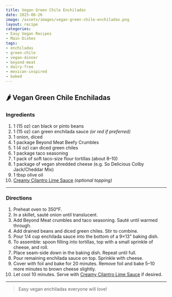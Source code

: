 ```yaml
---
title: Vegan Green Chile Enchiladas
date: 2025-06-26
image: /assets/images/vegan-green-chile-enchiladas.png
layout: recipe
categories:
- Easy Vegan Recipes
- Main Dishes
tags:
- enchiladas
- green-chile
- vegan-dinner
- beyond-meat
- dairy-free
- mexican-inspired
- baked
---
```


## 🌶️ Vegan Green Chile Enchiladas


### Ingredients

1. 1 (15 oz) can black or pinto beans  
2. 1 (15 oz) can green enchilada sauce *(or red if preferred)*  
3. 1 onion, diced  
4. 1 package Beyond Meat Beefy Crumbles  
5. 1 (4 oz) can diced green chiles  
6. 1 package taco seasoning  
7. 1 pack of soft taco-size flour tortillas (about 8–10)  
8. 1 package of vegan shredded cheese (e.g. So Delicious Colby Jack/Cheddar Mix)  
9. 1 tbsp olive oil  
10. [Creamy Cilantro Lime Sauce](#) *(optional topping)*  

---

### Directions

1. Preheat oven to 350°F.  
2. In a skillet, sauté onion until translucent.  
3. Add Beyond Meat crumbles and taco seasoning. Sauté until warmed through.  
4. Add drained beans and diced green chiles. Stir to combine.  
5. Pour 1/4 cup enchilada sauce into the bottom of a 9×13" baking dish.  
6. To assemble: spoon filling into tortillas, top with a small sprinkle of cheese, and roll.  
7. Place seam-side down in the baking dish. Repeat until full.  
8. Pour remaining enchilada sauce on top. Sprinkle with cheese.  
9. Cover with foil and bake for 20 minutes. Remove foil and bake 5–10 more minutes to brown cheese slightly.  
10. Let cool 10 minutes. Serve with [Creamy Cilantro Lime Sauce](/vegan-cilantro-lime-sauce) if desired.

---

> Easy vegan enchiladas everyone will love!



